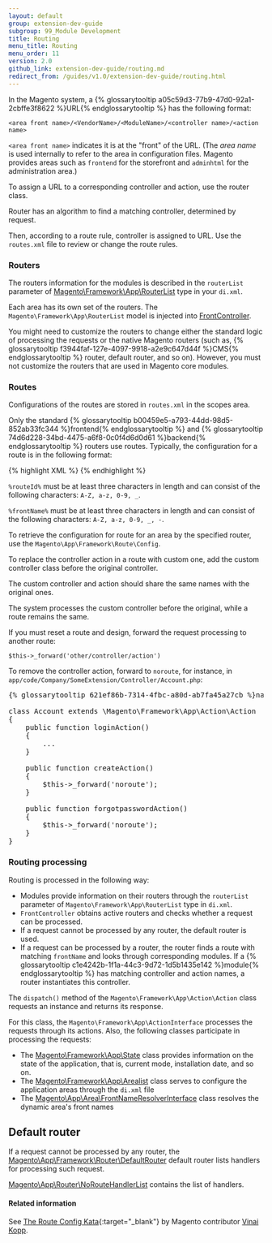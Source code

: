 ```yaml
---
layout: default
group: extension-dev-guide
subgroup: 99_Module Development
title: Routing
menu_title: Routing
menu_order: 11
version: 2.0
github_link: extension-dev-guide/routing.md
redirect_from: /guides/v1.0/extension-dev-guide/routing.html
---
```


In the Magento system, a {% glossarytooltip a05c59d3-77b9-47d0-92a1-2cbffe3f8622 %}URL{% endglossarytooltip %} has the following format:

`<area front name>/<VendorName>/<ModuleName>/<controller name>/<action name>`

`<area front name>` indicates it is at the "front" of the URL. (The _area name_ is used internally to refer to the area in configuration files. Magento provides areas such as `frontend` for the storefront and `adminhtml` for the administration area.)

To assign a URL to a corresponding controller and action, use the router class.

Router has an algorithm to find a matching controller, determined by request.

Then, according to a route rule, controller is assigned to URL. Use the `routes.xml` file to review or change the route rules.

<h3>Routers</h3>

The routers information for the modules is described in the `routerList` parameter of <a href="{{ site.mage2000url }}lib/internal/Magento/Framework/App/RouterList.php" target="_blank">Magento\Framework\App\RouterList</a> type in your `di.xml`.

Each area has its own set of the routers. The `Magento\Framework\App\RouterList` model is injected into <a href="{{ site.mage2000url }}lib/internal/Magento/Framework/App/FrontController.php" target="_blank">FrontController</a>.

You might need to customize the routers to change either the standard logic of processing the requests or the native Magento routers
(such as, {% glossarytooltip f3944faf-127e-4097-9918-a2e9c647d44f %}CMS{% endglossarytooltip %} router, default router, and so on).
However, you must not customize the routers that are used in Magento core modules.

<h3>Routes</h3>

Configurations of the routes are stored in `routes.xml` in the scopes area.

Only the standard {% glossarytooltip b00459e5-a793-44dd-98d5-852ab33fc344 %}frontend{% endglossarytooltip %} and {% glossarytooltip 74d6d228-34bd-4475-a6f8-0c0f4d6d0d61 %}backend{% endglossarytooltip %} routers use routes. Typically, the configuration for a route is in the following format:

{% highlight XML %}
<config>
    <router id="%routerId%">
        <route id="%routeId%" frontName="%frontName%">
            <module name="%moduleName%" before="%moduleName%"/>
        </route>
    </router>
</config>
{% endhighlight %}

<div class="bs-callout bs-callout-info" id="info">
  <p><code>%routeId%</code> must be at least three characters in length and can consist of the following characters: <code>A-Z, a-z, 0-9, _</code>.</p>
  <p><code>%frontName%</code> must be at least three characters in length and can consist of the following characters: <code>A-Z, a-z, 0-9, _, -</code>.</p>
</div>

To retrieve the configuration for route for an area by the specified router, use the `Magento\App\Framework\Route\Config`.

To replace the controller action in a route with custom one, add the custom controller class before the original controller.

The custom controller and action should share the same names with the original ones.

The system processes the custom controller before the original, while a route remains the same.

If you must reset a route and design, forward the request processing to another route:

`$this->_forward('other/controller/action')`

To remove the controller action, forward to `noroute`, for instance, in `app/code/Company/SomeExtension/Controller/Account.php`:


<pre>
{% glossarytooltip 621ef86b-7314-4fbc-a80d-ab7fa45a27cb %}namespace{% endglossarytooltip %} Company\SomeExtension\Controller;

class Account extends \Magento\Framework\App\Action\Action
{
    public function loginAction()
    {
        ...
    }

    public function createAction()
    {
        $this->_forward('noroute');
    }

    public function forgotpasswordAction()
    {
        $this->_forward('noroute');
    }
}
</pre>


<h3>Routing processing</h3>

Routing is processed in the following way:

* Modules provide information on their routers through the `routerList` parameter of `Magento\Framework\App\RouterList` type in `di.xml`.
* `FrontController` obtains active routers and checks whether a request can be processed.
* If a request cannot be processed by any router, the default router is used.
* If a request can be processed by a router, the router finds a route with matching `frontName` and looks through corresponding modules. If a {% glossarytooltip c1e4242b-1f1a-44c3-9d72-1d5b1435e142 %}module{% endglossarytooltip %} has matching controller and action names, a router instantiates this controller.

The `dispatch()` method of the `Magento\Framework\App\Action\Action` class requests an instance and returns its response.

For this class, the `Magento\Framework\App\ActionInterface` processes the requests through its actions. Also, the following classes participate in processing the requests:

* The <a href="{{ site.mage2000url }}lib/internal/Magento/Framework/App/State.php" target="_blank">Magento\Framework\App\State</a>  class provides information on the state of the application, that is, current mode, installation date, and so on.
* The <a href="{{ site.mage2000url }}lib/internal/Magento/Framework/App/AreaList.php" target="_blank">Magento\Framework\App\Arealist</a> class serves to configure the application areas through the `di.xml` file
* The <a href="{{ site.mage2000url }}lib/internal/Magento/Framework/App/Area/FrontNameResolverInterface.php" target="_blank">Magento\App\Area\FrontNameResolverInterface</a> class resolves the dynamic area's front names

<h2>Default router</h2>

If a request cannot be processed by any router, the <a href="{{ site.mage2000url }}lib/internal/Magento/Framework/App/Router/DefaultRouter.php" target="_blank">Magento\App\Framework\Router\DefaultRouter</a> default router lists handlers for processing such request.

<a href="{{ site.mage2000url }}lib/internal/Magento/Framework/App/Router/NoRouteHandlerInterface.php" target="_blank">Magento\App\Router\NoRouteHandlerList</a> contains the list of handlers.

#### Related information
See [The Route Config Kata](http://vinaikopp.com/2016/03/21/05_the_route_config_kata){:target="_blank"} by Magento contributor [Vinai Kopp](http://vinaikopp.com/blog/list).
